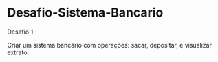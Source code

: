 # Desafio-Sistema-Bancario
Desafio 1

Criar um sistema bancário com operações: sacar, depositar, e visualizar extrato.
